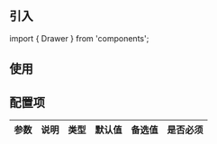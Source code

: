 
  ## 引入
  import { Drawer } from 'components';
  ## 使用

  ## 配置项
  | 参数 | 说明 | 类型 | 默认值 |备选值 | 是否必须 |
  | --- | --- | --- | --- | --- | --- |
    